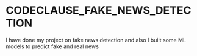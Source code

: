 # CODECLAUSE_FAKE_NEWS_DETECTION
I have done my project on fake news detection and also I built some ML models to predict fake and real news

